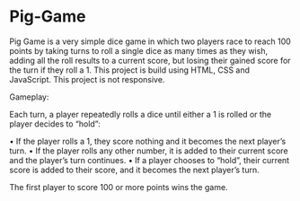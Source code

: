 # Pig-Game

Pig Game is a very simple dice game in which two players race to reach 100 points by taking turns to roll a single dice as many times as they wish, adding all the roll results to a current score, but losing their gained score for the turn if they roll a 1. This project is build using HTML, CSS and JavaScript. This project is not responsive.

Gameplay:

Each turn, a player repeatedly rolls a dice until either a 1 is rolled or the player decides to “hold”:

• If the player rolls a 1, they score nothing and it becomes the next player’s turn.
• If the player rolls any other number, it is added to their current score and the player’s turn continues.
• If a player chooses to “hold”, their current score is added to their score, and it becomes the next player’s turn.

The first player to score 100 or more points wins the game.
